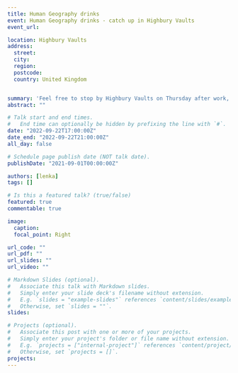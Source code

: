 ```yaml
---
title: Human Geography drinks
event: Human Geography drinks - catch up in Highbury Vaults
event_url: 

location: Highbury Vaults
address:
  street: 
  city: 
  region: 
  postcode:  
  country: United Kingdom


summary: 'Feel free to stop by Highbury Vaults on Thursday after work, grab a pint and chit chat. Open to everyone from Physical Geography too.'
abstract: ""

# Talk start and end times.
#   End time can optionally be hidden by prefixing the line with `#`.
date: "2022-09-22T17:00:00Z"
date_end: "2022-09-22T21:00:00Z"
all_day: false

# Schedule page publish date (NOT talk date).
publishDate: "2021-09-01T00:00:00Z"

authors: [lenka]
tags: []

# Is this a featured talk? (true/false)
featured: true
commentable: true

image:
  caption: 
  focal_point: Right

url_code: ""
url_pdf: ""
url_slides: ""
url_video: ""

# Markdown Slides (optional).
#   Associate this talk with Markdown slides.
#   Simply enter your slide deck's filename without extension.
#   E.g. `slides = "example-slides"` references `content/slides/example-slides.md`.
#   Otherwise, set `slides = ""`.
slides:

# Projects (optional).
#   Associate this post with one or more of your projects.
#   Simply enter your project's folder or file name without extension.
#   E.g. `projects = ["internal-project"]` references `content/project/deep-learning/index.md`.
#   Otherwise, set `projects = []`.
projects:
---
```





